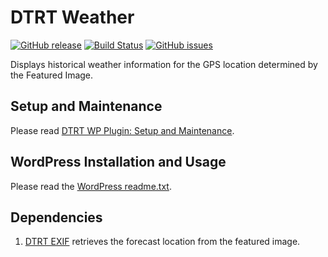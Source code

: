 # DTRT Weather

[![GitHub release](https://img.shields.io/github/release/dotherightthing/wpdtrt-weather.svg)](https://github.com/dotherightthing/wpdtrt-weather/releases) [![Build Status](https://travis-ci.org/dotherightthing/wpdtrt-weather.svg?branch=master)](https://travis-ci.org/dotherightthing/wpdtrt-weather) [![GitHub issues](https://img.shields.io/github/issues/dotherightthing/wpdtrt-weather.svg)](https://github.com/dotherightthing/wpdtrt-weather/issues)

Displays historical weather information for the GPS location determined by the Featured Image.

## Setup and Maintenance

Please read [DTRT WP Plugin: Setup and Maintenance](https://github.com/dotherightthing/wpdtrt-plugin-boilerplate#setup-and-maintenance).

## WordPress Installation and Usage

Please read the [WordPress readme.txt](readme.txt).

## Dependencies

1. [DTRT EXIF](https://github.com/dotherightthing/wpdtrt-exif) retrieves the forecast location from the featured image.
